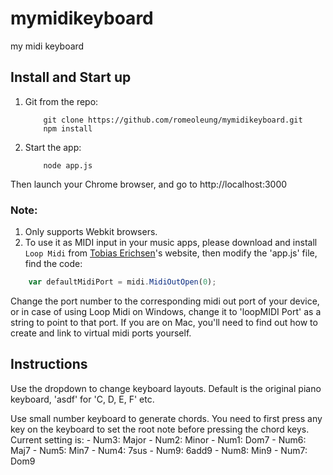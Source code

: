 # mymidikeyboard
my midi keyboard

## Install and Start up
1. Git from the repo:
    ```
        git clone https://github.com/romeoleung/mymidikeyboard.git
        npm install
    ```

2. Start the app:
	```
		node app.js
	```
Then launch your Chrome browser, and go to http://localhost:3000

### Note: 
1. Only supports Webkit browsers.
2. To use it as MIDI input in your music apps, please download and install `Loop Midi` from [Tobias Erichsen](http://www.tobias-erichsen.de/)'s website, then modify the 'app.js' file, find the code:
```javascript
	var defaultMidiPort = midi.MidiOutOpen(0);
```
Change the port number to the corresponding midi out port of your device, or in case of using Loop Midi on Windows, change it to 'loopMIDI Port' as a string to point to that port.
If you are on Mac, you'll need to find out how to create and link to virtual midi ports yourself.

## Instructions
Use the dropdown to change keyboard layouts.
Default is the original piano keyboard, 'asdf' for 'C, D, E, F' etc.

Use small number keyboard to generate chords. You need to first press any key on the keyboard to set the root note before pressing the chord keys.
Current setting is:
	- Num3: Major
	- Num2: Minor
	- Num1: Dom7
	- Num6: Maj7
	- Num5: Min7
	- Num4: 7sus
	- Num9: 6add9
	- Num8: Min9
	- Num7: Dom9